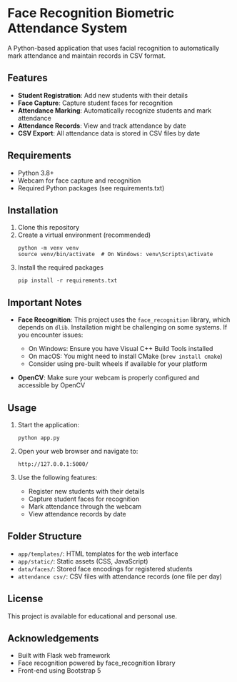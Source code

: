 # Face Recognition Biometric Attendance System

A Python-based application that uses facial recognition to automatically mark attendance and maintain records in CSV format.

## Features

- **Student Registration**: Add new students with their details
- **Face Capture**: Capture student faces for recognition
- **Attendance Marking**: Automatically recognize students and mark attendance
- **Attendance Records**: View and track attendance by date
- **CSV Export**: All attendance data is stored in CSV files by date

## Requirements

- Python 3.8+
- Webcam for face capture and recognition
- Required Python packages (see requirements.txt)

## Installation

1. Clone this repository
2. Create a virtual environment (recommended)
   ```
   python -m venv venv
   source venv/bin/activate  # On Windows: venv\Scripts\activate
   ```
3. Install the required packages
   ```
   pip install -r requirements.txt
   ```

## Important Notes

- **Face Recognition**: This project uses the `face_recognition` library, which depends on `dlib`. Installation might be challenging on some systems. If you encounter issues:
  - On Windows: Ensure you have Visual C++ Build Tools installed
  - On macOS: You might need to install CMake (`brew install cmake`)
  - Consider using pre-built wheels if available for your platform

- **OpenCV**: Make sure your webcam is properly configured and accessible by OpenCV

## Usage

1. Start the application:
   ```
   python app.py
   ```

2. Open your web browser and navigate to:
   ```
   http://127.0.0.1:5000/
   ```

3. Use the following features:
   - Register new students with their details
   - Capture student faces for recognition
   - Mark attendance through the webcam
   - View attendance records by date

## Folder Structure

- `app/templates/`: HTML templates for the web interface
- `app/static/`: Static assets (CSS, JavaScript)
- `data/faces/`: Stored face encodings for registered students
- `attendance csv/`: CSV files with attendance records (one file per day)

## License

This project is available for educational and personal use.

## Acknowledgements

- Built with Flask web framework
- Face recognition powered by face_recognition library
- Front-end using Bootstrap 5 